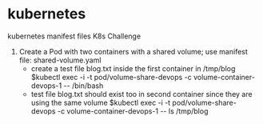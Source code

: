 # kubernetes
kubernetes manifest files
K8s Challenge

1. Create a Pod with two containers with a shared volume; use manifest file: shared-volume.yaml
   - create a test file blog.txt inside the first container in /tmp/blog
     $kubectl exec -i -t pod/volume-share-devops -c volume-container-devops-1 -- /bin/bash
   - test file blog.txt should exist too in second container since they are using the same volume
     $kubectl exec -i -t pod/volume-share-devops -c volume-container-devops-1 -- ls /tmp/blog